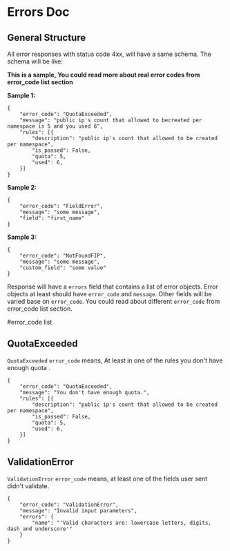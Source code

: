 # Errors Doc

## General Structure
All error responses with status code 4xx, will have a same schema.
The schema will be like:

**This is a sample,
You could read more about real error codes from error_code list section**

**Sample 1:**

    {
        "error_code": "QuotaExceeded",
        "message": "public ip's count that allowed to becreated per namespace is 5 and you used 6",
        "rules": [{
            "description": "public ip's count that allowed to be created per namespace",
            "is_passed": False,
            "quota": 5,
            "used": 6,
        }]
    }

**Sample 2:**

    { 
        "error_code": "FieldError", 
        "message": "some message", 
        "field": "first_name"
    }

**Sample 3:**

    { 
        "error_code": "NotFoundFIP", 
        "message": "some message",
        "custom_field": "some value"
    }

Response will have a `errors` field that contains a list of error objects.
Error objects at least should have `error_code` and `message`.
Other fields will be varied base on `error_code`.
You could read about different `error_code` from error_code list section.

#error_code list

## QuotaExceeded
`QuotaExceeded`  `error_code` means, At least in one of the rules you don't have enough quota .

    {
        "error_code": "QuotaExceeded",
        "message": "You don't have enough quota.",
        "rules": [{
            "description": "public ip's count that allowed to be created per namespace",
            "is_passed": False,
            "quota": 5,
            "used": 6,
        }]
    }


## ValidationError
`ValidationError`  `error_code` means, at least one of the fields user sent didn't validate.

    {
        "error_code": "ValidationError",
        "message": "Invalid input parameters",
        "errors": {
            "name": "'Valid characters are: lowercase letters, digits, dash and underscore'"
        }
    }
